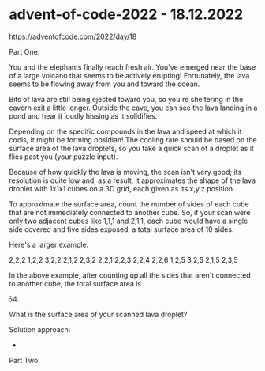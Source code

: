 # advent-of-code-2022 - 18.12.2022

https://adventofcode.com/2022/day/18

Part One:

You and the elephants finally reach fresh air. You've emerged near the base of a large volcano that seems to be actively
erupting! Fortunately, the lava seems to be flowing away from you and toward the ocean.

Bits of lava are still being ejected toward you, so you're sheltering in the cavern exit a little longer. Outside the
cave, you can see the lava landing in a pond and hear it loudly hissing as it solidifies.

Depending on the specific compounds in the lava and speed at which it cools, it might be forming obsidian! The cooling
rate should be based on the surface area of the lava droplets, so you take a quick scan of a droplet as it flies past
you (your puzzle input).

Because of how quickly the lava is moving, the scan isn't very good; its resolution is quite low and, as a result, it
approximates the shape of the lava droplet with 1x1x1 cubes on a 3D grid, each given as its x,y,z position.

To approximate the surface area, count the number of sides of each cube that are not immediately connected to another
cube. So, if your scan were only two adjacent cubes like 1,1,1 and 2,1,1, each cube would have a single side covered and
five sides exposed, a total surface area of 10 sides.

Here's a larger example:

2,2,2
1,2,2
3,2,2
2,1,2
2,3,2
2,2,1
2,2,3
2,2,4
2,2,6
1,2,5
3,2,5
2,1,5
2,3,5

In the above example, after counting up all the sides that aren't connected to another cube, the total surface area is

64.

What is the surface area of your scanned lava droplet?

Solution approach:

*

Part Two
